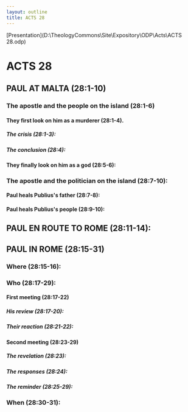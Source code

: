 ```yaml
---
layout: outline
title: ACTS 28
---
```

[Presentation](D:\TheologyCommons\Site\Expository\ODP\Acts\ACTS 28.odp)
# ACTS 28 
## PAUL AT MALTA (28:1-10) 
###  The apostle and the people on the island (28:1-6) 
####  They first look on him as a murderer (28:1-4). 
#####  The crisis (28:1-3): 
#####  The conclusion (28:4): 
####  They finally look on him as a god (28:5-6): 
###  The apostle and the politician on the island (28:7-10): 
####  Paul heals Publius\'s father (28:7-8): 
####  Paul heals Publius\'s people (28:9-10): 
## PAUL EN ROUTE TO ROME (28:11-14): 
## PAUL IN ROME (28:15-31) 
###  Where (28:15-16): 
###  Who (28:17-29): 
####  First meeting (28:17-22) 
#####  His review (28:17-20): 
#####  Their reaction (28:21-22): 
####  Second meeting (28:23-29) 
#####  The revelation (28:23): 
#####  The responses (28:24): 
#####  The reminder (28:25-29): 
###  When (28:30-31): 
